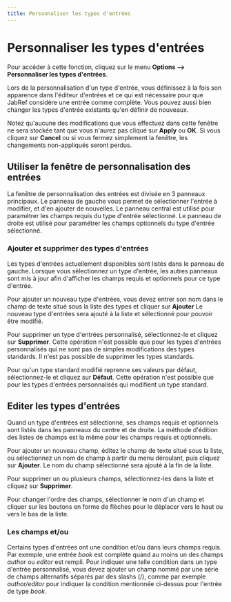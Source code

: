 ```yaml
---
title: Personnaliser les types d'entrées
---
```


# Personnaliser les types d'entrées

Pour accéder à cette fonction, cliquez sur le menu **Options --&gt; Personnaliser les types d'entrées**.

Lors de la personnalisation d'un type d'entrée, vous définissez à la fois son apparence dans l'éditeur d'entrées et ce qui est nécessaire pour que JabRef considère une entrée comme complète. Vous pouvez aussi bien changer les types d'entrée existants qu'en définir de nouveaux.

Notez qu'aucune des modifications que vous effectuez dans cette fenêtre ne sera stockée tant que vous n'aurez pas cliqué sur **Apply** ou **OK**. Si vous cliquez sur **Cancel** ou si vous fermez simplement la fenêtre, les changements non-appliqués seront perdus.

## Utiliser la fenêtre de personnalisation des entrées

La fenêtre de personnalisation des entrées est divisée en 3 panneaux principaux. Le panneau de gauche vous permet de sélectionner l'entrée à modifier, et d'en ajouter de nouvelles. Le panneau central est utilisé pour paramétrer les champs requis du type d'entrée sélectionné. Le panneau de droite est utilisé pour paramétrer les champs optionnels du type d'entrée sélectionné.

### Ajouter et supprimer des types d'entrées

Les types d'entrées actuellement disponibles sont listés dans le panneau de gauche. Lorsque vous sélectionnez un type d'entrée, les autres panneaux sont mis à jour afin d'afficher les champs requis et optionnels pour ce type d'entrée.

Pour ajouter un nouveau type d'entrées, vous devez entrer son nom dans le champ de texte situé sous la liste des types et cliquer sur **Ajouter** Le nouveau type d'entrées sera ajouté à la liste et sélectionné pour pouvoir être modifié.

Pour supprimer un type d'entrées personnalisé, sélectionnez-le et cliquez sur **Supprimer**. Cette opération n'est possible que pour les types d'entrées personnalisés qui ne sont pas de simples modifications des types standards. Il n'est pas possible de supprimer les types standards.

Pour qu'un type standard modifié reprenne ses valeurs par défaut, sélectionnez-le et cliquez sur **Défaut**. Cette opération n'est possible que pour les types d'entrées personnalisés qui modifient un type standard.

## Editer les types d'entrées

Quand un type d'entrées est sélectionné, ses champs requis et optionnels sont listés dans les panneaux du centre et de droite. La méthode d'édition des listes de champs est la même pour les champs requis et optionnels.

Pour ajouter un nouveau champ, éditez le champ de texte situé sous la liste, ou sélectionnez un nom de champ à partir du menu déroulant, puis cliquez sur **Ajouter**. Le nom du champ sélectionné sera ajouté à la fin de la liste.

Pour supprimer un ou plusieurs champs, sélectionnez-les dans la liste et cliquez sur **Supprimer**.

Pour changer l'ordre des champs, sélectionner le nom d'un champ et cliquer sur les boutons en forme de flèches pour le déplacer vers le haut ou vers le bas de la liste.

### Les champs et/ou

Certains types d'entrées ont une condition et/ou dans leurs champs requis. Par exemple, une entrée *book* est complète quand au moins un des champs *author* ou *editor* est rempli. Pour indiquer une telle condition dans un type d'entrée personnalisé, vous devez ajouter un champ nommé par une série de champs alternatifs séparés par des slashs (/), comme par exemple *author/editor* pour indiquer la condition mentionnée ci-dessus pour l'entrée de type *book*.
